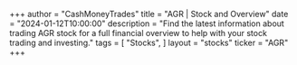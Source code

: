+++
author = "CashMoneyTrades"
title = "AGR | Stock and Overview"
date = "2024-01-12T10:00:00"
description = "Find the latest information about trading AGR stock for a full financial overview to help with your stock trading and investing."
tags = [
"Stocks",
]
layout = "stocks"
ticker = "AGR"
+++
        


    
        